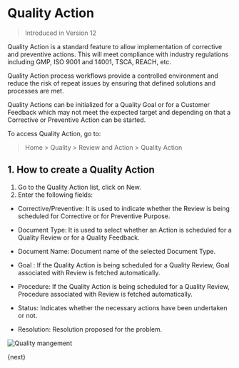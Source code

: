 <!-- add-breadcrumbs -->
# Quality Action

> Introduced in Version 12

 Quality Action is a standard feature to allow implementation of corrective and preventive actions. This will meet compliance with industry regulations including GMP, ISO 9001 and 14001, TSCA, REACH, etc.

 Quality Action process workflows provide a controlled environment and reduce the risk of repeat issues by ensuring that defined solutions and processes are met.

 Quality Actions can be initialized for a Quality Goal or for a Customer Feedback which may not meet the expected target and depending on that a Corrective or Preventive Action can be started.

 To access Quality Action, go to:
> Home > Quality > Review and Action > Quality Action

## 1. How to create a Quality Action
1. Go to the Quality Action list, click on New.
1. Enter the following fields:

 * Corrective/Preventive: It is used to indicate whether the Review is being scheduled for Corrective or for Preventive Purpose.

 * Document Type: It is used to select whether an Action is scheduled for a Quality Review or for a Quality Feedback.

 * Document Name: Document name of the selected Document Type.

 * Goal : If the Quality Action is being scheduled for a Quality Review, Goal associated with Review is fetched automatically.

 * Procedure: If the Quality Action is being scheduled for a Quality Review, Procedure associated with Review is fetched automatically.

 * Status: Indicates whether the necessary actions have been undertaken or not.

 * Resolution: Resolution proposed for the problem.

<img class="screenshot" alt="Quality mangement" src="{{docs_base_url}}/assets/img/quality-management/action.gif">

{next}
